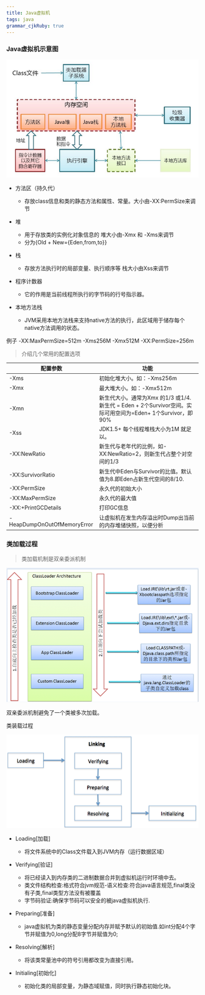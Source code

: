 ```yaml
---
title: Java虚拟机
tags: java
grammar_cjkRuby: true
---
```


### Java虚拟机示意图

![示意图][1]

- 方法区（持久代）
	- 存放class信息和类的静态方法和属性、常量。大小由-XX:PermSize来调节

- 堆
	- 用于存放类的实例化对象信息的 堆大小由-Xmx 和 -Xms来调节
	- 分为{Old + New={Eden,from,to}}
- 栈
	- 存放方法执行时的局部变量、执行顺序等 栈大小由Xss来调节
- 程序计数器
	- 它的作用是当前线程所执行的字节码的行号指示器。
- 本地方法栈
	- JVM采用本地方法栈来支持native方法的执行，此区域用于储存每个native方法调用的状态。

例子  -XX:MaxPermSize=512m -Xms256M -Xmx512M -XX:PermSize=256m

> 介绍几个常用的配置选项

配置参数 | 功能
---- | ----
-Xms | 初始化堆大小。如：-Xms256m
-Xmx | 最大堆大小。如：-Xmx512m
-Xmn | 新生代大小。通常为Xmx 的1/3 或1/4.新生代 = Eden + 2个Survivor空间。实际可用空间为=Eden+ 1个Survivor，即 90%
-Xss | JDK1.5+ 每个线程堆栈大小为1M 就足以。
-XX:NewRatio | 新生代与老年代的比例，如-XX:NewRatio=2，则新生代占整个对空间的1/3
-XX:SurvivorRatio | 新生代中Eden与Survivor的比值。默认值为8.即Eden占新生代空间的8/10.
-XX:PermSize | 永久代的初始大小
-XX:MaxPermSize | 永久代的最大值
-XX:+PrintGCDetails | 打印GC信息
-HeapDumpOnOutOfMemoryError | 让虚拟机在发生内存溢出时Dump出当前的内存堆储快照，以便分析

### 类加载过程

> 类加载机制是双亲委派机制

![加载器][2]

双亲委派机制避免了一个类被多次加载。

类装载过程

![装载][3]

- Loading[加载]
	- 将文件系统中的Class文件载入到JVM内存（运行数据区域）
- Verifying[验证]
	- 将已经读入到内存类的二进制数据合并到虚拟机运行时环境中去。
	- 类文件结构检查:格式符合jvm规范-语义检查:符合java语言规范,final类没有子类,final类型方法没有被覆盖
	- 字节码验证:确保字节码可以安全的被java虚拟机执行.
- Preparing[准备]
	- java虚拟机为类的静态变量分配内存并赋予默认的初始值.如int分配4个字节并赋值为0,long分配8字节并赋值为0;
- Resolving[解析]
	- 将该类常量池中的符号引用都改变为直接引用。
- Initialing[初始化]
	- 初始化类的局部变量，为静态域赋值，同时执行静态初始化块。




  [1]: https://www.github.com/COBSNAN/ImageHub/raw/master/1490710913631.jpg "1490710913631"
  [2]: https://www.github.com/COBSNAN/ImageHub/raw/master/1490713048728.jpg "1490713048728"
  [3]: https://www.github.com/COBSNAN/ImageHub/raw/master/1490713950506.jpg "1490713950506"